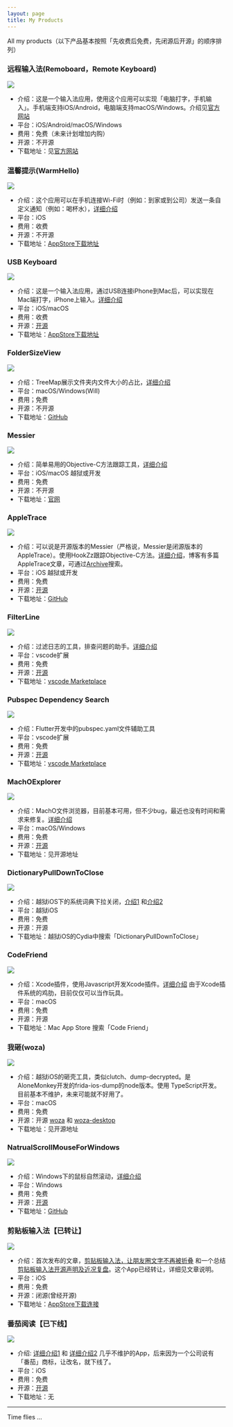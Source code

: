 ```yaml
---
layout: page
title: My Products
---
```


All my products（以下产品基本按照「先收费后免费，先闭源后开源」的顺序排列）

<!-- more -->


### 远程输入法(Remoboard，Remote Keyboard)

![](/media/15677059768790.jpg)

- 介绍：这是一个输入法应用，使用这个应用可以实现「电脑打字，手机输入」。手机端支持iOS/Android，电脑端支持macOS/Windows。介绍见[官方网站](https://remoboard.app)
- 平台：iOS/Android/macOS/Windows
- 费用：免费（未来计划增加内购）
- 开源：不开源
- 下载地址：见[官方网站](https://remoboard.app)



### 温馨提示(WarmHello)

![](/media/15624372435248.jpg)


- 介绍：这个应用可以在手机连接Wi-Fi时（例如：到家或到公司）发送一条自定义通知（例如：喝杯水），[详细介绍](https://warmhello.github.io/)
- 平台：iOS
- 费用：收费
- 开源：不开源
- 下载地址：[AppStore下载地址](https://itunes.apple.com/cn/app/id1467762785)

### USB Keyboard

![](/media/15624372586781.jpg)


- 介绍：这是一个输入法应用，通过USB连接iPhone到Mac后，可以实现在Mac端打字，iPhone上输入。[详细介绍](https://everettjf.github.io/2018/10/22/qvkeyboard-release)
- 平台：iOS/macOS
- 费用：收费
- 开源：[开源](https://github.com/everettjf/USBKeyboard)
- 下载地址：[AppStore下载地址](https://itunes.apple.com/cn/app/id1439106456)


### FolderSizeView

![](/media/15624372775559.jpg)


- 介绍：TreeMap展示文件夹内文件大小的占比，[详细介绍](https://everettjf.github.io/2019/07/07/foldersizeview/)
- 平台：macOS/Windows(Will)
- 费用；免费
- 开源：不开源
- 下载地址：[GitHub](https://github.com/foldersizeview/foldersizeview.github.io/releases)

### Messier

![](/media/15624373057487.jpg)


- 介绍：简单易用的Objective-C方法跟踪工具，[详细介绍](https://everettjf.github.io/2019/05/06/messier/)
- 平台：iOS/macOS 越狱或开发
- 费用：免费
- 开源：不开源
- 下载地址：[官网](https://messier.app/)


### AppleTrace

![](/media/15624373381294.jpg)


- 介绍：可以说是开源版本的Messier（严格说，Messier是闭源版本的AppleTrace）。使用HookZz跟踪Objective-C方法。[详细介绍](https://everettjf.github.io/2017/09/21/appletrace/)，博客有多篇AppleTrace文章，可通过[Archive](https://everettjf.github.io/archive/)搜索。
- 平台：iOS 越狱或开发
- 费用：免费
- 开源：[开源](https://github.com/everettjf/AppleTrace)
- 下载地址：[GitHub](https://everettjf.github.io/2017/09/21/appletrace/)


### FilterLine

![](/media/15624374074801.jpg)


- 介绍：过滤日志的工具，排查问题的助手。[详细介绍](https://everettjf.github.io/2018/07/03/vscode-extension-filter-line/)
- 平台：vscode扩展
- 费用：免费
- 开源：[开源](https://github.com/everettjf/vscode-filter-line)
- 下载地址：[vscode Marketplace](https://marketplace.visualstudio.com/items?itemName=everettjf.filter-line)


### Pubspec Dependency Search

![](/media/15624374238806.jpg)


- 介绍：Flutter开发中的pubspec.yaml文件辅助工具
- 平台：vscode扩展
- 费用：免费
- 开源：[开源](https://github.com/everettjf/vscode-pubspec-dependency-search)
- 下载地址：[vscode Marketplace](https://marketplace.visualstudio.com/items?itemName=everettjf.pubspec-dependency-search)


### MachOExplorer

![](/media/15624374424396.jpg)


- 介绍：MachO文件浏览器，目前基本可用，但不少bug，最近也没有时间和需求来修复。[详细介绍](https://everettjf.github.io/2017/11/03/machoexplorer-alpha/)
- 平台：macOS/Windows
- 费用：免费
- 开源：[开源](https://github.com/everettjf/MachOExplorer)
- 下载地址：见开源地址


### DictionaryPullDownToClose

![](/media/15624374656146.jpg)


- 介绍：越狱iOS下的系统词典下拉关闭，[介绍1](https://everettjf.github.io/2018/09/03/ibooks-dictionary-close-tweak) 和[介绍2](https://everettjf.github.io/2018/09/08/tweak-dictionary-pull-down-release-dismiss/)
- 平台：越狱iOS
- 费用：免费
- 开源：开源
- 下载地址：越狱iOS的Cydia中搜索「DictionaryPullDownToClose」

### CodeFriend

![](/media/15624374959340.jpg)

- 介绍：Xcode插件，使用Javascript开发Xcode插件。[详细介绍](https://everettjf.github.io/2018/11/13/codefriend-tutorial/) 由于Xcode插件系统的鸡肋，目前仅仅可以当作玩具。
- 平台：macOS
- 费用：免费
- 开源：开源
- 下载地址：Mac App Store 搜索「Code Friend」


### 我砸(woza)

![](/media/15624375512991.jpg)


- 介绍：越狱iOS的砸壳工具，类似clutch、dump-decrypted。是AloneMonkey开发的frida-ios-dump的node版本。使用 TypeScript开发。目前基本不维护，未来可能就不好用了。
- 平台：macOS
- 费用：免费
- 开源：开源 [woza](https://github.com/woza-lab/woza) 和 [woza-desktop](https://github.com/woza-lab/woza-desktop)
- 下载地址：见开源地址

### NatrualScrollMouseForWindows

![](/media/15624375796505.jpg)


- 介绍：Windows下的鼠标自然滚动，[详细介绍](https://everettjf.github.io/2014/11/07/windows-natural-scroll/)
- 平台：Windows
- 费用：免费
- 开源：[开源](https://github.com/everettjf/NaturalScrollMouseForWindows)
- 下载地址：[GitHub](https://github.com/everettjf/NaturalScrollMouseForWindows)


### 剪贴板输入法【已转让】

![](/media/15624376100979.jpg)


- 介绍：首次发布的文章，[剪贴板输入法，让朋友圈文字不再被折叠](https://everettjf.github.io/2019/05/20/paste-keyboard-release/) 和一个总结[剪贴板输入法开源声明及近况复盘](https://everettjf.github.io/2019/05/25/pastekeyboard-casestudy/)。这个App已经转让，详细见文章说明。
- 平台：iOS
- 费用：免费
- 开源：闭源(曾经开源)
- 下载地址：[AppStore下载连接](https://itunes.apple.com/cn/app/id1463618135)

### 番茄阅读【已下线】

![](/media/15624377009605.jpg)


- 介绍: [详细介绍1](https://everettjf.github.io/2016/05/13/how-to-write-a-simple-feed-reader/) 和 [详细介绍2](https://everettjf.github.io/2016/02/24/iosblog-cc-dev-memory/) 几乎不维护的App，后来因为一个公司说有「番茄」商标，让改名，就下线了。
- 平台：iOS
- 费用：免费
- 开源：[开源](https://github.com/everettjf/TomatoRead/)
- 下载地址：无



---

Time flies ...

